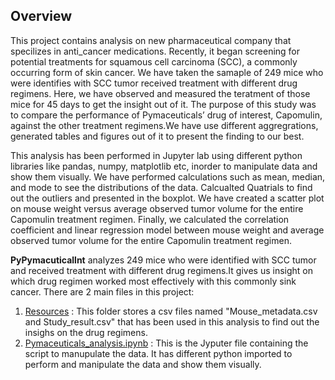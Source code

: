 ## Overview
This project contains analysis on new pharmaceutical company that specilizes in anti_cancer medications. Recently, it began screening for potential treatments for squamous cell carcinoma (SCC), a commonly occurring form of skin cancer. We have taken the samaple of 249 mice who were identifies with SCC tumor received treatment with different drug regimens. Here, we have observed and measured the teratment of those mice for 45 days to get the insight out of it. The purpose of this study was to compare the performance of Pymaceuticals’ drug of interest, Capomulin, against the other treatment regimens.We have use different aggregrations, generated tables and figures out of it to present the finding to our best. 

This analysis has been performed in Jupyter lab using different python libraries like pandas, numpy, matplotlib etc, inorder to manipulate data and show them visually. We have performed calculations such as mean, median, and mode to see the distributions of the data. Calcualted Quatrials to find out the outliers and presented in the boxplot. We have created a scatter plot on mouse weight versus average observed tumor volume for the entire Capomulin treatment regimen. Finally, we calculated the correlation coefficient and linear regression model between mouse weight and average observed tumor volume for the entire Capomulin treatment regimen.
 
**PyPymacuticallnt** analyzes 249 mice who were identified with SCC tumor and received treatment with different drug regimens.It gives us insight on which drug regimen worked most effectively with this commonly sink cancer. There are 2 main files in this project:

1. [Resources](https://github.com/shikhasitaula/Pymaceuticals_analysis/tree/master/Resources) : This folder stores a csv files named "Mouse_metadata.csv and Study_result.csv" that has been used in this analysis to find out the insighs on the drug regimens. 
3. [Pymaceuticals_analysis.ipynb](https://github.com/shikhasitaula/Pymaceuticals_analysis/tree/master/PyPymacuticalInt) : This is the Jyputer file containing the script to manupulate the data. It has different python imported to perform and manipulate the data and show them visually. 
